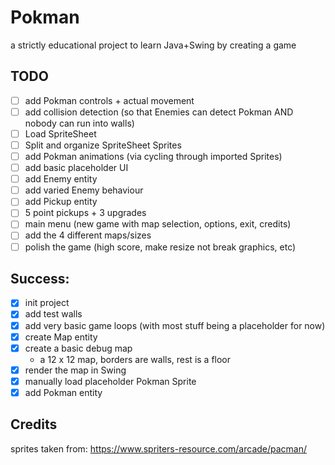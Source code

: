 # Pokman

a strictly educational project to learn Java+Swing by creating a game 

## TODO

- [ ] add Pokman controls + actual movement
- [ ] add collision detection (so that Enemies can detect Pokman AND nobody can run into walls)
- [ ] Load SpriteSheet
- [ ] Split and organize SpriteSheet Sprites
- [ ] add Pokman animations (via cycling through imported Sprites)
- [ ] add basic placeholder UI
- [ ] add Enemy entity
- [ ] add varied Enemy behaviour
- [ ] add Pickup entity
- [ ] 5 point pickups + 3 upgrades
- [ ] main menu (new game with map selection, options, exit, credits)
- [ ] add the 4 different maps/sizes
- [ ] polish the game (high score, make resize not break graphics, etc)

## Success:

- [X] init project
- [X] add test walls
- [X] add very basic game loops (with most stuff being a placeholder for now)
- [X] create Map entity
- [X] create a basic debug map 
	- a 12 x 12 map, borders are walls, rest is a floor
- [X] render the map in Swing
- [X] manually load placeholder Pokman Sprite
- [X] add Pokman entity

## Credits

sprites taken from: https://www.spriters-resource.com/arcade/pacman/

